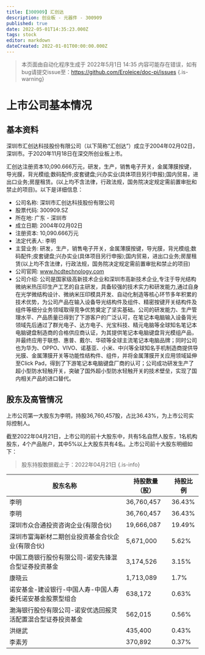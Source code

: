 ```yaml
---
title: [300909] 汇创达
description: 创业板 - 元器件 - 300909
published: true
date: 2022-05-01T14:35:23.000Z
tags: stock
editor: markdown
dateCreated: 2022-01-01T00:00:00.000Z
---
```


> 本页面由自动化程序生成于 2022年5月1日 14:35
> 内容可能存在错误，如有bug请提交issue至：https://github.com/Eroleice/doc-pi/issues
{.is-warning}

# 上市公司基本情况

## 基本资料

深圳市汇创达科技股份有限公司（以下简称“汇创达”）成立于2004年02月02日，深圳市。于2020年11月18日在深交所创业板上市。

汇创达注册资本10,090.666万元，研发，生产，销售电子开关，金属薄膜按键，导光膜，背光模组;数码配件;皮套键盘;兴办实业(具体项目另行申报);国内贸易，进出口业务;房屋租赁。(以上均不含法律，行政法规，国务院决定规定需前置审批和禁止的项目)。以下是详细信息：

- 公司名称: 深圳市汇创达科技股份有限公司
- 股票代码: 300909.SZ
- 所在地: 广东 - 深圳市
- 成立日期: 2004年02月02日
- 注册资本: 10,090.666万元
- 法定代表人: 李明
- 主营业务: 研发，生产，销售电子开关，金属薄膜按键，导光膜，背光模组;数码配件;皮套键盘;兴办实业(具体项目另行申报);国内贸易，进出口业务;房屋租赁(以上均不含法律，行政法规，国务院决定规定需前置审批和禁止的项目)
- 公司官网: www.hcdtechnology.com
- 公司介绍: 公司是国家级高新技术企业和深圳市高新技术企业,专注于导光结构微纳米热压印生产工艺的自主研发，具备较强的技术实力和研发能力,通过自身在光学微结构设计、微纳米压印模具开发、自动化制造等核心环节多年积累的技术优势，为公司产品在输入设备导光结构件及组件、精密按键开关结构件及组件等细分业务领域取得竞争优势奠定了坚实基础。公司的研发能力、生产管理水平、产品质量已得到了下游客户的广泛认可，在笔记本电脑输入设备背光领域先后通过了群光电子、达方电子、光宝科技、精元电脑等全球知名笔记本电脑键盘制造商的合格供应商认证，为其提供笔记本电脑键盘背光模组产品，并最终应用于联想、惠普、戴尔、华硕等全球主流笔记本电脑品牌；同时公司也为华为、OPPO、VIVO、诺基亚、小米、中兴等全球知名手机制造商提供导光膜、金属薄膜开关等功能性结构件、组件，并将金属薄膜开关应用领域延伸至Click Pad，得到了下游笔记本电脑键盘厂商的认可；公司成功研发生产了超小型防水轻触开关，突破了国外超小型防水轻触开关的技术壁垒，实现了国内相关产品的进口替代。


## 股东及高管情况

上市公司第一大股东为李明，持股36,760,457股，占比36.43%，为上市公司实际控制人。

截至2022年04月21日，上市公司的前十大股东中，共有5名自然人股东，1名机构股东，4个产品账户，其中5%以上大股东共有4名。上市公司前十大股东明细如下：

> 股东持股数据截止于：2022年04月21日
{.is-info}

| 股东名称 | 持股数量（股） | 持股比例 |
| --- | --- | --- |
| 李明 | 36,760,457 | 36.43% |
| 李明 | 36,760,457 | 36.43% |
| 深圳市众合通投资咨询企业(有限合伙) | 19,666,087 | 19.49% |
| 深圳市富海新材二期创业投资基金合伙企业(有限合伙) | 5,671,000 | 5.62% |
| 中国工商银行股份有限公司-诺安先锋混合型证券投资基金 | 3,174,526 | 3.15% |
| 康晓云 | 1,713,089 | 1.7% |
| 诺安基金-建设银行-中国人寿-中国人寿委托诺安基金股票型组合 | 638,172 | 0.63% |
| 渤海银行股份有限公司-诺安优选回报灵活配置混合型证券投资基金 | 562,015 | 0.56% |
| 洪继武 | 435,400 | 0.43% |
| 李素芳 | 370,892 | 0.37% |




